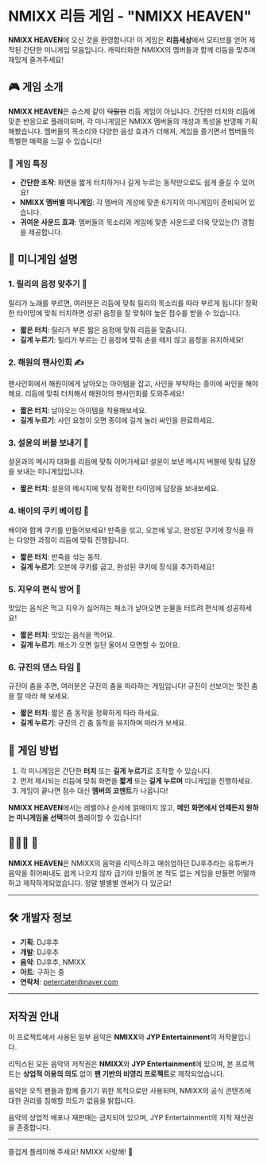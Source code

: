 # NMIXX 리듬 게임 - "NMIXX HEAVEN"

**NMIXX HEAVEN**에 오신 것을 환영합니다! 이 게임은 **리듬세상**에서 모티브를 얻어 제작된 간단한 미니게임 모음입니다. 캐릭터화한 NMIXX의 멤버들과 함께 리듬을 맞추며 재밌게 즐겨주세요!

## 🎮 게임 소개

**NMIXX HEAVEN**은 슈스제 같이 ~~악랄한~~ 리듬 게임이 아닙니다. 간단한 터치와 리듬에 맞춘 반응으로 플레이되며, 각 미니게임은 NMIXX 멤버들의 개성과 특성을 반영해 기획해봤습니다. 멤버들의 목소리와 다양한 음성 효과가 더해져, 게임을 즐기면서 멤버들의 특별한 매력을 느낄 수 있습니다!

### 🚀 게임 특징

- **간단한 조작**: 화면을 짧게 터치하거나 길게 누르는 동작만으로도 쉽게 즐길 수 있어요!
- **NMIXX 멤버별 미니게임**: 각 멤버의 개성에 맞춘 6가지의 미니게임이 준비되어 있습니다.
- **귀여운 사운드 효과**: 멤버들의 목소리와 게임에 맞춘 사운드로 더욱 맛있는(?) 경험을 제공합니다.

## 🎵 미니게임 설명

### 1. 릴리의 음정 맞추기 🎤

릴리가 노래를 부르면, 여러분은 리듬에 맞춰 릴리의 목소리를 따라 부르게 됩니다! 정확한 타이밍에 맞춰 터치하면 성공! 음정을 잘 맞춰야 높은 점수를 받을 수 있습니다.

- **짧은 터치**: 릴리가 부른 짧은 음정에 맞춰 리듬을 맞춥니다.
- **길게 누르기**: 릴리가 부르는 긴 음정에 맞춰 손을 떼지 않고 음정을 유지하세요!

### 2. 해원의 팬사인회 ✍️

팬사인회에서 해원이에게 날아오는 아이템을 잡고, 사인을 부탁하는 종이에 싸인을 해야 해요. 리듬에 맞춰 터치해서 해원이의 팬사인회를 도와주세요!

- **짧은 터치**: 날아오는 아이템을 착용해보세요.
- **길게 누르기**: 사인 요청이 오면 종이에 길게 눌러 싸인을 완료하세요.

### 3. 설윤의 버블 보내기 💬

설윤과의 메시지 대화를 리듬에 맞춰 이어가세요! 설윤이 보낸 메시지 버블에 맞춰 답장을 보내는 미니게임입니다.

- **짧은 터치**: 설윤의 메시지에 맞춰 정확한 타이밍에 답장을 보내보세요.

### 4. 배이의 쿠키 베이킹 🍪

배이와 함께 쿠키를 만들어보세요! 반죽을 섞고, 오븐에 넣고, 완성된 쿠키에 장식을 하는 다양한 과정이 리듬에 맞춰 진행됩니다.

- **짧은 터치**: 반죽을 섞는 동작.
- **길게 누르기**: 오븐에 쿠키를 굽고, 완성된 쿠키에 장식을 추가하세요!

### 5. 지우의 편식 방어 🥦

맛있는 음식은 먹고 지우가 싫어하는 채소가 날아오면 눈물을 터트려 편식에 성공하세요!

- **짧은 터치**: 맛있는 음식을 먹어요.
- **길게 누르기**: 채소가 오면 일단 울어서 모면할 수 있어요.

### 6. 규진의 댄스 타임 💃

규진이 춤을 추면, 여러분은 규진의 춤을 따라하는 게임입니다! 규진이 선보이는 멋진 춤을 잘 따라 해 보세요.

- **짧은 터치**: 짧은 춤 동작을 정확하게 따라 하세요.
- **길게 누르기**: 규진의 긴 춤 동작을 유지하며 따라가 보세요.

## 📲 게임 방법

1. 각 미니게임은 간단한 **터치** 또는 **길게 누르기**로 조작할 수 있습니다.
2. 먼저 제시되는 리듬에 맞춰 화면을 **짧게** 또는 **길게 누르며** 미니게임을 진행하세요.
3. 게임이 끝나면 점수 대신 **멤버의 코멘트**가 나옵니다!

**NMIXX HEAVEN**에서는 레벨이나 순서에 얽매이지 않고, **메인 화면에서 언제든지 원하는 미니게임을 선택**하여 플레이할 수 있습니다!

## 🌟🌟🌟 🐬

**NMIXX HEAVEN**은 NMIXX의 음악을 리믹스하고 매쉬업하던 DJ후추라는 유튜버가 음악을 쥐어짜내도 쉽게 나오지 않자 급기야 만들어 본 적도 없는 게임을 만들면 어떨까하고 제작하게되었습니다. 정말 별별별 엔써가 다 있군요!

---

## 🛠️ 개발자 정보

- **기획**: DJ후추
- **개발**: DJ후추
- **음악**: DJ후추, NMIXX
- **아트**: 구하는 중
- **연락처**: petercater@naver.com

---

## 저작권 안내

이 프로젝트에서 사용된 일부 음악은 **NMIXX**와 **JYP Entertainment**의 저작물입니다.

리믹스된 모든 음악의 저작권은 **NMIXX**와 **JYP Entertainment**에 있으며, 본 프로젝트는 **상업적 이용의 의도** 없이 **팬 기반의 비영리 프로젝트**로 제작되었습니다.

음악은 오직 팬들과 함께 즐기기 위한 목적으로만 사용되며, NMIXX의 공식 콘텐츠에 대한 권리를 침해할 의도가 없음을 밝힙니다.

음악의 상업적 배포나 재판매는 금지되어 있으며, JYP Entertainment의 지적 재산권을 존중합니다.

---

즐겁게 플레이해 주세요! NMIXX 사랑해! 🎉
